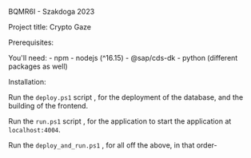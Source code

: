BQMR6I - Szakdoga 2023

Project title: Crypto Gaze

Prerequisites:

You'll need:
    - npm
    - nodejs (^16.15)
    - @sap/cds-dk
    - python (different packages as well)

Installation:

Run the `deploy.ps1` script , for the deployment of the database, and the building of the frontend.

Run the `run.ps1` script , for the application to start the application at `localhost:4004`.

Run the `deploy_and_run.ps1` , for all off the above, in that order-